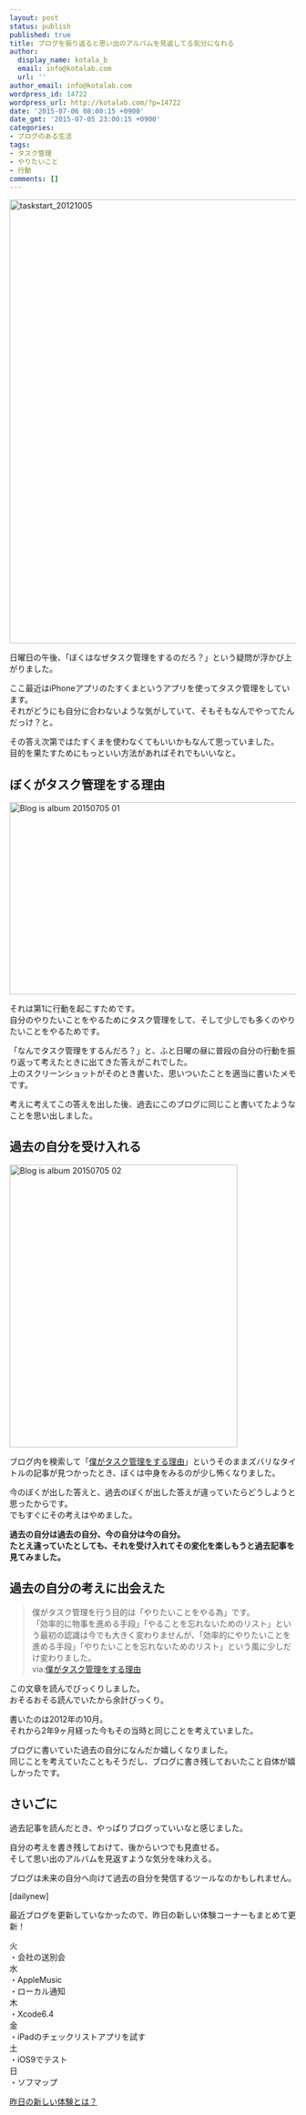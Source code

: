 ```yaml
---
layout: post
status: publish
published: true
title: ブログを振り返ると思い出のアルバムを見返してる気分になれる
author:
  display_name: kotala_b
  email: info@kotalab.com
  url: ''
author_email: info@kotalab.com
wordpress_id: 14722
wordpress_url: http://kotalab.com/?p=14722
date: '2015-07-06 08:00:15 +0900'
date_gmt: '2015-07-05 23:00:15 +0900'
categories:
- ブログのある生活
tags:
- タスク管理
- やりたいこと
- 行動
comments: []
---
```

<p><img src="http://kotalab.com/wp-content/uploads/taskstart_20121005.jpg" alt="taskstart_20121005" width="780" class="aligncenter size-large wp-image-3123" /></p>
<p>日曜日の午後、「ぼくはなぜタスク管理をするのだろ？」という疑問が浮かび上がりました。</p>
<p>ここ最近はiPhoneアプリのたすくまというアプリを使ってタスク管理をしています。<br />
それがどうにも自分に合わないような気がしていて、そもそもなんでやってたんだっけ？と。</p>
<p>その答え次第ではたすくまを使わなくてもいいかもなんて思っていました。<br />
目的を果たすためにもっといい方法があればそれでもいいなと。</p>
<p><!--more--></p>
<h2>ぼくがタスク管理をする理由</h2>
<p><img src="http://kotalab.com/wp-content/uploads/2015/07/blog-is-album_20150705_01.png" alt="Blog is album 20150705 01" width="520" height ="338" class="aligncenter size-large" /></p>
<p>それは第1に行動を起こすためです。<br />
自分のやりたいことをやるためにタスク管理をして、そして少しでも多くのやりたいことをやるためです。</p>
<p>「なんでタスク管理をするんだろ？」と、ふと日曜の昼に普段の自分の行動を振り返って考えたときに出てきた答えがこれでした。<br />
上のスクリーンショットがそのとき書いた、思いついたことを適当に書いたメモです。</p>
<p>考えに考えてこの答えを出した後、過去にこのブログに同じこと書いてたようなことを思い出しました。</p>
<h2>過去の自分を受け入れる</h2>
<p><img src="http://kotalab.com/wp-content/uploads/2015/07/blog-is-album_20150705_02.png" alt="Blog is album 20150705 02" width="400" height ="497" class="aligncenter size-large" /></p>
<p>ブログ内を検索して「<a href="http://kotalab.com/task-management-reason">僕がタスク管理をする理由</a>」というそのままズバリなタイトルの記事が見つかったとき、ぼくは中身をみるのが少し怖くなりました。</p>
<p>今のぼくが出した答えと、過去のぼくが出した答えが違っていたらどうしようと思ったからです。<br />
でもすぐにその考えはやめました。</p>
<p><strong>過去の自分は過去の自分、今の自分は今の自分。<br />
たとえ違っていたとしても、それを受け入れてその変化を楽しもうと過去記事を見てみました。</strong></p>
<h2>過去の自分の考えに出会えた</h2>
<blockquote><p>僕がタスク管理を行う目的は「やりたいことをやる為」です。<br />
「効率的に物事を進める手段」「やることを忘れないためのリスト」という最初の認識は今でも大きく変わりませんが、「効率的にやりたいことを進める手段」「やりたいことを忘れないためのリスト」という風に少しだけ変わりました。<br />
via:<a href="http://kotalab.com/task-management-reason">僕がタスク管理をする理由</a></p>
</blockquote>
<p>この文章を読んでびっくりしました。<br />
おそるおそる読んでいたから余計びっくり。</p>
<p>書いたのは2012年の10月。<br />
それから2年9ヶ月経った今もその当時と同じことを考えていました。</p>
<p>ブログに書いていた過去の自分になんだか嬉しくなりました。<br />
同じことを考えていたこともそうだし、ブログに書き残しておいたこと自体が嬉しかったです。</p>
<h2>さいごに</h2>
<p>過去記事を読んだとき、やっぱりブログっていいなと感じました。</p>
<p>自分の考えを書き残しておけて、後からいつでも見直せる。<br />
そして思い出のアルバムを見返すような気分を味わえる。</p>
<p>ブログは未来の自分へ向けて過去の自分を発信するツールなのかもしれません。</p>
<p>[dailynew]</p>
<p>最近ブログを更新していなかったので、昨日の新しい体験コーナーもまとめて更新！</p>
<p>火<br />
・会社の送別会<br />
水<br />
・AppleMusic<br />
・ローカル通知<br />
木<br />
・Xcode6.4<br />
金<br />
・iPadのチェックリストアプリを試す<br />
土<br />
・iOS9でテスト<br />
日<br />
・ソフマップ</p>
<p><a href="http://kotalab.com/lets-start-1day1new" title="昨日の新しい体験とは？">昨日の新しい体験とは？</a></p>
<div class="clear"></div>
